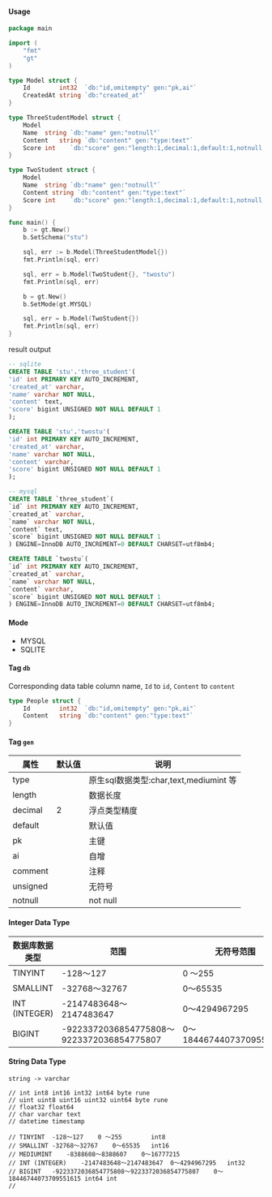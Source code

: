 #### Usage

```go 
package main

import (
	"fmt"
	"gt"
)

type Model struct {
	Id        int32  `db:"id,omitempty" gen:"pk,ai"`
	CreatedAt string `db:"created_at"`
}

type ThreeStudentModel struct {
	Model
	Name  string `db:"name" gen:"notnull"`
    Content   string `db:"content" gen:"type:text"`
	Score int    `db:"score" gen:"length:1,decimal:1,default:1,notnull,unsigned"`
}

type TwoStudent struct {
	Model
	Name  string `db:"name" gen:"notnull"`
    Content string `db:"content" gen:"type:text"`
	Score int    `db:"score" gen:"length:1,decimal:1,default:1,notnull,unsigned"`
}

func main() {
	b := gt.New()
	b.SetSchema("stu")

	sql, err := b.Model(ThreeStudentModel{})
	fmt.Println(sql, err)

	sql, err = b.Model(TwoStudent{}, "twostu")
	fmt.Println(sql, err)

	b = gt.New()
	b.SetMode(gt.MYSQL)

	sql, err = b.Model(TwoStudent{})
	fmt.Println(sql, err)
}
```

result output

```sql 
-- sqlite
CREATE TABLE 'stu'.'three_student'(
'id' int PRIMARY KEY AUTO_INCREMENT,
'created_at' varchar,
'name' varchar NOT NULL,
'content' text,
'score' bigint UNSIGNED NOT NULL DEFAULT 1
);

CREATE TABLE 'stu'.'twostu'(
'id' int PRIMARY KEY AUTO_INCREMENT,
'created_at' varchar,
'name' varchar NOT NULL,
'content' varchar,
'score' bigint UNSIGNED NOT NULL DEFAULT 1
);

-- mysql
CREATE TABLE `three_student`(
`id` int PRIMARY KEY AUTO_INCREMENT,
`created_at` varchar,
`name` varchar NOT NULL,
`content` text,
`score` bigint UNSIGNED NOT NULL DEFAULT 1
) ENGINE=InnoDB AUTO_INCREMENT=0 DEFAULT CHARSET=utf8mb4;

CREATE TABLE `twostu`(
`id` int PRIMARY KEY AUTO_INCREMENT,
`created_at` varchar,
`name` varchar NOT NULL,
`content` varchar,
`score` bigint UNSIGNED NOT NULL DEFAULT 1
) ENGINE=InnoDB AUTO_INCREMENT=0 DEFAULT CHARSET=utf8mb4;
```
#### Mode 

- MYSQL
- SQLITE

#### Tag `db`

Corresponding data table column name, `Id` to `id`, `Content` to `content` 

```go 
type People struct {
    Id        int32  `db:"id,omitempty" gen:"pk,ai"`
    Content   string `db:"content" gen:"type:text"`
}


```

#### Tag `gen`

| 属性 | 默认值 | 说明 |
| --- | --- | --- |
| type | | 原生sql数据类型:char,text,mediumint 等 |
| length | | 数据长度 |
| decimal | 2 | 浮点类型精度 |
| default | | 默认值 |
| pk | | 主键 |
| ai | | 自增 |
| comment | | 注释 |
| unsigned | | 无符号 |
| notnull | | not null |

#### Integer Data Type

| 数据库数据类型 | 范围 | 无符号范围 | 数据类型 |
| --- | --- | --- | --- |
| TINYINT | -128〜127 | 0 〜255 | int8/uint8 |
| SMALLINT | -32768〜32767 | 0〜65535 | int16/uint16|
| INT (INTEGER) | -2147483648〜2147483647 | 0〜4294967295 | int32/uint32|
| BIGINT | -9223372036854775808〜9223372036854775807 | 0〜18446744073709551615 | int64 int / uint64 uint|

#### String Data Type

``` 
string -> varchar
```

```
// int int8 int16 int32 int64 byte rune
// uint uint8 uint16 uint32 uint64 byte rune
// float32 float64
// char varchar text
// datetime timestamp

// TINYINT	-128〜127	0 〜255        int8
// SMALLINT	-32768〜32767	0〜65535   int16
// MEDIUMINT	-8388608〜8388607	0〜16777215
// INT (INTEGER)	-2147483648〜2147483647	0〜4294967295   int32
// BIGINT	-9223372036854775808〜9223372036854775807	0〜18446744073709551615 int64 int
//

```
